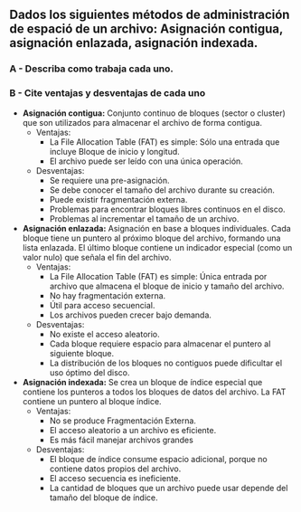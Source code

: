 ##  Dados los siguientes métodos de administración de espació de un archivo: Asignación contigua, asignación enlazada, asignación indexada.

### A - Describa como trabaja cada uno.
### B - Cite ventajas y desventajas de cada uno

- **Asignación contigua:** Conjunto continuo de bloques (sector o cluster) que son utilizados para almacenar el archivo de forma contigua.
  - Ventajas:
    - La File Allocation Table (FAT) es simple: Sólo una entrada que incluye Bloque de inicio y longitud. 
    - El archivo puede ser leído con una única operación. 
  - Desventajas: 
    - Se requiere una pre-asignación. 
    - Se debe conocer el tamaño del archivo durante su creación. 
    - Puede existir fragmentación externa.
    - Problemas para encontrar bloques libres continuos en el disco.
    - Problemas al incrementar el tamaño de un archivo. 
- **Asignación enlazada:** Asignación en base a bloques individuales. Cada bloque tiene un puntero al próximo bloque del archivo, formando una lista enlazada. El último bloque contiene un indicador especial (como un valor nulo) que señala el fin del archivo.
  - Ventajas:
    - La File Allocation Table (FAT) es simple: Única entrada por archivo que almacena el bloque de inicio y tamaño del archivo. 
    - No hay fragmentación externa.
    - Útil para acceso secuencial.
    - Los archivos pueden crecer bajo demanda.
  - Desventajas: 
    - No existe el acceso aleatorio.
    - Cada bloque requiere espacio para almacenar el puntero al siguiente bloque.
    - La distribución de los bloques no contiguos puede dificultar el uso óptimo del disco.
- **Asignación indexada:** Se crea un bloque de índice especial que contiene los punteros a todos los bloques de datos del archivo. La FAT contiene un puntero al bloque índice. 
  - Ventajas:
    - No se produce Fragmentación Externa.
    - El acceso aleatorio a un archivo es eficiente. 
    - Es más fácil manejar archivos grandes
  - Desventajas: 
    - El bloque de índice consume espacio adicional, porque no contiene datos propios del archivo.
    - El acceso secuencia es ineficiente.
    - La cantidad de bloques que un archivo puede usar depende del tamaño del bloque de índice.